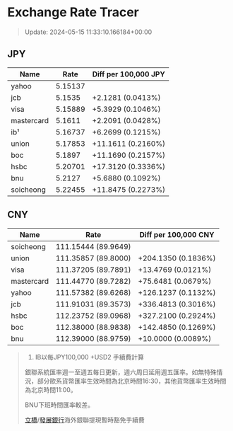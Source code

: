 # Exchange Rate Tracer

> Update: 2024-05-15 11:33:10.166184+00:00

## JPY

| Name       |    Rate | Diff per 100,000 JPY   |
|------------|---------|------------------------|
| yahoo      | 5.15137 |                        |
| jcb        | 5.1535  | +2.1281 (0.0413%)      |
| visa       | 5.15889 | +5.3929 (0.1046%)      |
| mastercard | 5.1611  | +2.2091 (0.0428%)      |
| ib¹        | 5.16737 | +6.2699 (0.1215%)      |
| union      | 5.17853 | +11.1611 (0.2160%)     |
| boc        | 5.1897  | +11.1690 (0.2157%)     |
| hsbc       | 5.20701 | +17.3120 (0.3336%)     |
| bnu        | 5.2127  | +5.6880 (0.1092%)      |
| soicheong  | 5.22455 | +11.8475 (0.2273%)     |

## CNY

| Name       | Rate                | Diff per 100,000 CNY   |
|------------|---------------------|------------------------|
| soicheong  | 111.15444	(89.9649) |                        |
| union      | 111.35857	(89.8000) | +204.1350 (0.1836%)    |
| visa       | 111.37205	(89.7891) | +13.4769 (0.0121%)     |
| mastercard | 111.44770	(89.7282) | +75.6481 (0.0679%)     |
| yahoo      | 111.57382	(89.6268) | +126.1237 (0.1132%)    |
| jcb        | 111.91031	(89.3573) | +336.4813 (0.3016%)    |
| hsbc       | 112.23752	(89.0968) | +327.2100 (0.2924%)    |
| boc        | 112.38000	(88.9838) | +142.4850 (0.1269%)    |
| bnu        | 112.39000	(88.9759) | +10.0000 (0.0089%)     |


> 1. IB以每JPY100,000 +USD2 手續費計算
>
> 銀聯系統匯率週一至週五每日更新，週六周日延用週五匯率。如無特殊情況，部分歐系貨幣匯率生效時間為北京時間16:30，其他貨幣匯率生效時間為北京時間11:00。
>
> BNU下班時間匯率較差。
>
> [立橋](https://www.wlbank.com.mo/uploads/ueditor/file/20181211/1544536513900230.pdf)/[發展銀行](https://www.mdb.com.mo/Service_Charges_20230728.pdf)海外銀聯提現暫時豁免手續費

